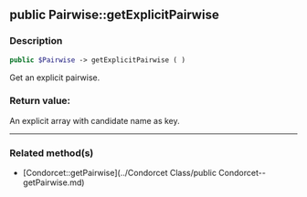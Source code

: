 ## public Pairwise::getExplicitPairwise

### Description    

```php
public $Pairwise -> getExplicitPairwise ( )
```

Get an explicit pairwise.    


### Return value:   

An explicit array with candidate name as key.


---------------------------------------

### Related method(s)      

* [Condorcet::getPairwise](../Condorcet Class/public Condorcet--getPairwise.md)    
